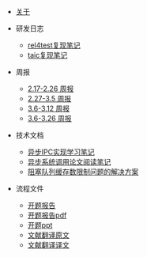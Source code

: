 * [关于](./README.md)


* 研发日志

  * [rel4test复现笔记](./docs/研发日志/rel4test复现笔记.md)
  * [taic复现笔记](./docs/研发日志/taic复现笔记.md)

* 周报

  * [2.17-2.26 周报](./docs/周报/2.17-2.26周报.md)
  * [2.27-3.5 周报](./docs/周报/2.27-3.5周报.md)
  * [3.6-3.12 周报](./docs/周报/3.6-3.12周报.md)
  * [3.6-3.26 周报](./docs/周报/3.6-3.12周报.md)

* 技术文档
  * [异步IPC实现学习笔记](./docs/技术文档/异步IPC实现学习笔记.md)
  * [异步系统调用论文阅读笔记](./docs/技术文档/异步系统调用论文阅读笔记.md)
  * [阻塞队列缓存数限制问题的解决方案](./docs/技术文档/阻塞队列缓存数限制问题的解决方案.md)

* 流程文件
  * [开题报告](./docs/流程文件/开题报告.md)
  * [开题报告pdf](./docs/流程文件/开题报告.pdf)
  * [开题ppt](./docs/流程文件/开题报告.pptx)
  * [文献翻译原文](./docs/流程文件/.pptx)
  * [文献翻译译文](./docs/流程文件/开题报告.pptx)


